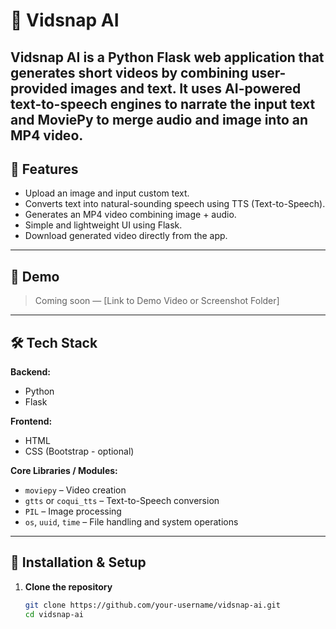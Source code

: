 # 🎥 Vidsnap AI

**Vidsnap AI** is a Python Flask web application that generates short videos by combining user-provided images and text. It uses AI-powered text-to-speech engines to narrate the input text and MoviePy to merge audio and image into an MP4 video.
<br>
---

## 📌 Features

- Upload an image and input custom text.
- Converts text into natural-sounding speech using TTS (Text-to-Speech).
- Generates an MP4 video combining image + audio.
- Simple and lightweight UI using Flask.
- Download generated video directly from the app.

---

## 🚀 Demo

> Coming soon — [Link to Demo Video or Screenshot Folder]

---

## 🛠️ Tech Stack

**Backend:**
- Python
- Flask

**Frontend:**
- HTML
- CSS (Bootstrap - optional)

**Core Libraries / Modules:**
- `moviepy` – Video creation
- `gtts` or `coqui_tts` – Text-to-Speech conversion
- `PIL` – Image processing
- `os`, `uuid`, `time` – File handling and system operations

---

## 🧰 Installation & Setup

1. **Clone the repository**
   ```bash
   git clone https://github.com/your-username/vidsnap-ai.git
   cd vidsnap-ai

 
